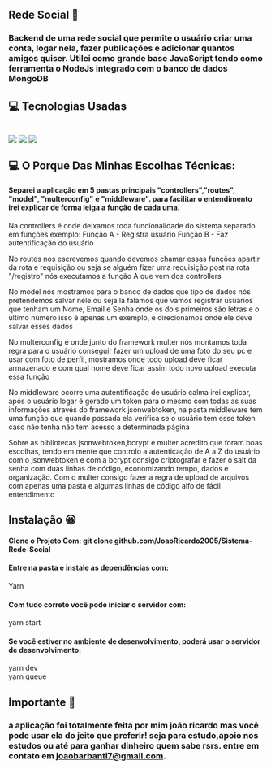 ## Rede Social 📱

### Backend de uma rede social que permite o usuário criar uma conta, logar nela, fazer publicações e adicionar quantos amigos quiser. Utilei como grande base JavaScript tendo como ferramenta o NodeJs integrado com o banco de dados MongoDB

## 💻 Tecnologias Usadas
<div style="display: inline_block"><br/>
<img align="center" src="https://img.shields.io/badge/JavaScript-323330?style=for-the-badge&logo=javascript&logoColor=F7DF1E">
<img align="center" src="https://img.shields.io/badge/Node.js-43853D?style=for-the-badge&logo=node.js&logoColor=white">
<img align="center" src="https://img.shields.io/badge/MongoDB-4EA94B?style=for-the-badge&logo=mongodb&logoColor=white">
</div>

## 💻 O Porque Das Minhas Escolhas Técnicas:

#### Separei a aplicação em 5 pastas principais "controllers","routes", "model", "multerconfig" e "middleware". para facilitar o entendimento irei explicar de forma leiga a função de cada uma.

Na controllers é onde deixamos toda funcionalidade do sistema separado em funções 
exemplo: Função A - Registra usuário
 Função B - Faz autentificação do usuário

No routes nos escrevemos quando devemos chamar essas funções apartir da rota e requisição ou seja se alguém fizer uma requisição post na rota "/registro" nós executamos a função A que vem dos controllers

No model nós mostramos para o banco de dados que tipo de dados nós pretendemos salvar nele ou seja lá falamos que vamos registrar usuários que tenham um Nome, Email e Senha onde os dois primeiros são letras e o último número isso é apenas um exemplo, e direcionamos onde ele deve salvar esses dados

No multerconfig é onde junto do framework multer nós montamos toda regra para o usuário conseguir fazer um upload de uma foto do seu pc e usar com foto de perfil, mostramos onde todo upload deve ficar armazenado e com qual nome deve ficar assim todo novo upload executa essa função

No middleware ocorre uma autentificação de usuário calma irei explicar, após o usuário logar é gerado um token para o mesmo com todas as suas informações através do framework jsonwebtoken, na pasta middleware tem uma função que quando passada ela verifica se o usuário tem esse token caso não tenha não tem acesso a determinada página


Sobre as bibliotecas jsonwebtoken,bcrypt e multer acredito que foram boas escolhas, tendo em mente que controlo a autenticação de A a Z do usuário com o jsonwebtoken e com a bcrypt consigo criptografar e fazer o salt da senha com duas linhas de código, economizando tempo, dados e organização. Com o multer consigo fazer a regra de upload de arquivos com apenas uma pasta e algumas linhas de código alfo de fácil entendimento


## Instalação 😀 

#### Clone o Projeto Com: git clone github.com/JoaoRicardo2005/Sistema-Rede-Social </br>

#### Entre na pasta e instale as dependências com: 
 Yarn
#### Com tudo correto você pode iniciar o servidor com:
yarn start
#### Se você estiver no ambiente de desenvolvimento, poderá usar o servidor de desenvolvimento:
yarn dev</br>
yarn queue
## Importante 💛

### a aplicação foi totalmente feita por mim joão ricardo mas você pode usar ela do jeito que preferir! seja para estudo,apoio nos estudos ou até para ganhar dinheiro quem sabe rsrs. entre em contato em joaobarbanti7@gmail.com.
</div>
